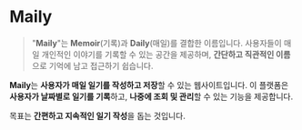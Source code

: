 # Maily

> "**Maily**"는 **Memoir**(기록)과 **Daily**(매일)를 결합한 이름입니다.
> 사용자들이 매일 개인적인 이야기를 기록할 수 있는 공간을 제공하며, **간단하고 직관적인 이름**으로 기억에 남고 접근하기 쉽습니다.

**Maily**는 **사용자가 매일 일기를 작성하고 저장**할 수 있는 웹사이트입니다. 이 플랫폼은 **사용자가 날짜별로 일기를 기록**하고, **나중에 조회 및 관리**할 수 있는 기능을 제공합니다.

목표는 **간편하고 지속적인 일기 작성**을 돕는 것입니다.
